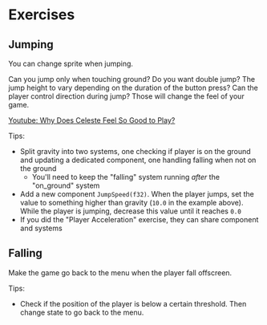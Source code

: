 # Exercises

## Jumping

You can change sprite when jumping.

Can you jump only when touching ground? Do you want double jump? The jump height to vary depending on the duration of the button press? Can the player control direction during jump? Those will change the feel of your game.

[Youtube: Why Does Celeste Feel So Good to Play?](https://www.youtube.com/watch?v=yorTG9at90g)

Tips:
* Split gravity into two systems, one checking if player is on the ground and updating a dedicated component, one handling falling when not on the ground
    * You'll need to keep the "falling" system running *after* the "on_ground" system
* Add a new component `JumpSpeed(f32)`. When the player jumps, set the value to something higher than gravity (`10.0` in the example above). While the player is jumping, decrease this value until it reaches `0.0`
* If you did the "Player Acceleration" exercise, they can share component and systems

## Falling

Make the game go back to the menu when the player fall offscreen.

Tips:
* Check if the position of the player is below a certain threshold. Then change state to go back to the menu.

